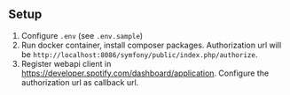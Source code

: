 ## Setup

1. Configure `.env` (see `.env.sample`)
2. Run docker container, install composer packages. Authorization url will be `http://localhost:8086/symfony/public/index.php/authorize`.
3. Register webapi client in https://developer.spotify.com/dashboard/application. Configure the authorization url as callback url.
